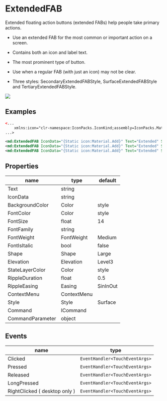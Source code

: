 # ExtendedFAB

Extended floating action buttons (extended FABs) help people take primary actions.



- Use an extended FAB for the most common or important action on a screen.

- Contains both an icon and label text.

- The most prominent type of button.

- Use when a regular FAB (with just an icon) may not be clear.

- Three styles: SecondaryExtendedFABStyle, SurfaceExtendedFABStyle and TertiaryExtendedFABStyle.

  

![](/assets/FABs.png)



## Examples

```xml
<...
	xmlns:icon="clr-namespace:IconPacks.IconKind;assembly=IconPacks.Material"
...>

<md:ExtendedFAB IconData="{Static icon:Material.Add}" Text="Extended" Style="{DynamicResource SecondaryExtendedFABStyle}" />
<md:ExtendedFAB IconData="{Static icon:Material.Add}" Text="Extended" Style="{DynamicResource SurfaceExtendedFABStyle }" />
<md:ExtendedFAB IconData="{Static icon:Material.Add}" Text="Extended" Style="{DynamicResource TertiaryExtendedFABStyle}" />
```



## Properties

| name             | type        | default  |
| ---------------- | ----------- | -------- |
| Text             | string      |          |
| IconData         | string      |          |
| BackgroundColor  | Color       | style    |
| FontColor        | Color       | style    |
| FontSize         | float       | 14       |
| FontFamily       | string      |          |
| FontWeight       | FontWeight  | Medium   |
| FontIsItalic     | bool        | false    |
| Shape            | Shape       | Large    |
| Elevation        | Elevation   | Level3   |
| StateLayerColor  | Color       | style    |
| RippleDuration   | float       | 0.5      |
| RippleEasing     | Easing      | SinInOut |
| ContextMenu      | ContextMenu |          |
| Style            | Style       | Surface  |
| Command          | ICommand    |          |
| CommandParameter | object      |          |



## Events

| name                          | type                           |
| ----------------------------- | ------------------------------ |
| Clicked                       | `EventHandler<TouchEventArgs>` |
| Pressed                       | `EventHandler<TouchEventArgs>` |
| Released                      | `EventHandler<TouchEventArgs>` |
| LongPressed                   | `EventHandler<TouchEventArgs>` |
| RightClicked ( desktop only ) | `EventHandler<TouchEventArgs>` |
